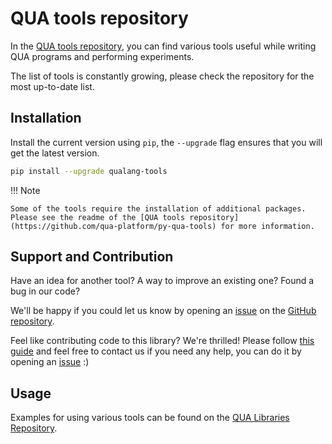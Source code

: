 # QUA tools repository

In the [QUA tools repository](https://github.com/qua-platform/py-qua-tools), you can find various tools useful while writing QUA programs and performing experiments.

The list of tools is constantly growing, please check the repository for the most up-to-date list.

## Installation

Install the current version using `pip`, the `--upgrade` flag ensures that you will get the latest version.

```bash
pip install --upgrade qualang-tools
```

!!! Note

    Some of the tools require the installation of additional packages.
    Please see the readme of the [QUA tools repository](https://github.com/qua-platform/py-qua-tools) for more information.

## Support and Contribution
Have an idea for another tool? A way to improve an existing one? Found a bug in our code?

We'll be happy if you could let us know by opening an [issue](https://github.com/qua-platform/py-qua-tools/issues) on the [GitHub repository](https://github.com/qua-platform/py-qua-tools).

Feel like contributing code to this library? We're thrilled! Please follow [this guide](https://github.com/qua-platform/py-qua-tools/blob/main/CONTRIBUTING.md) and feel free to contact us if you need any help, you can do it by opening an [issue](https://github.com/qua-platform/py-qua-tools/issues) :)

## Usage

Examples for using various tools can be found on the [QUA Libraries Repository](libs_repository.md).
